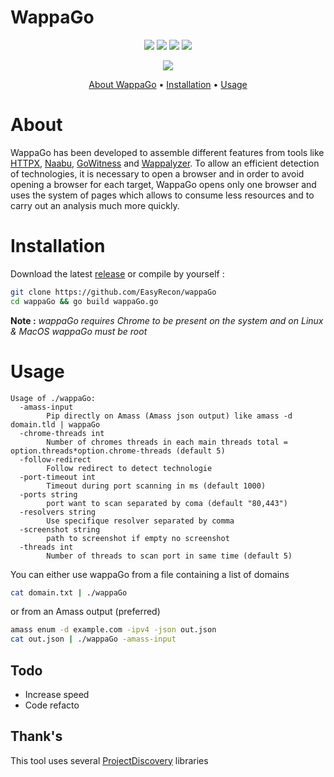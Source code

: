 # WappaGo

<p align="center">  
    <a href="https://opensource.org/licenses/MIT"><img src="https://img.shields.io/badge/license-MIT-_red.svg"></a>  
    <a href="https://github.com/EasyRecon/Hunt3r/issues"><img src="https://img.shields.io/badge/contributions-welcome-brightgreen.svg?style=flat"></a>  
    <a href="https://github.com/EasyRecon/Hunt3r"><img src="https://img.shields.io/badge/release-v0.0.7-informational"></a>
    <a href="https://github.com/easyrecon/wappago/issues" target="_blank"><img src="https://img.shields.io/github/issues/easyrecon/wappago?color=blue" /></a>
</p>

<p align="center">  
    <a href="https://codeclimate.com/github/EasyRecon/wappaGo"><img src="https://codeclimate.com/github/EasyRecon/wappaGo.png"></a>
</p>

<p align="center">
  <a href="#about">About WappaGo</a> •
  <a href="#installation">Installation</a> •
  <a href="#usage">Usage</a>
</p>

# About
WappaGo has been developed to assemble different features from tools like [HTTPX](https://github.com/projectdiscovery/httpx), [Naabu](https://github.com/projectdiscovery/naabu), [GoWitness](https://github.com/sensepost/gowitness) and [Wappalyzer](https://github.com/wappalyzer/wappalyzer).
To allow an efficient detection of technologies, it is necessary to open a browser and in order to avoid opening a browser for each target, WappaGo opens only one browser and uses the system of pages which allows to consume less resources and to carry out an analysis much more quickly.

# Installation

Download the latest [release](https://github.com/EasyRecon/wappaGo/releases)  or compile by yourself :

```bash
git clone https://github.com/EasyRecon/wappaGo
cd wappaGo && go build wappaGo.go
```

**Note :** _wappaGo requires Chrome to be present on the system and on Linux & MacOS wappaGo must be root_

# Usage



```
Usage of ./wappaGo:
  -amass-input
        Pip directly on Amass (Amass json output) like amass -d domain.tld | wappaGo
  -chrome-threads int
        Number of chromes threads in each main threads total = option.threads*option.chrome-threads (default 5)
  -follow-redirect
        Follow redirect to detect technologie
  -port-timeout int
        Timeout during port scanning in ms (default 1000)
  -ports string
        port want to scan separated by coma (default "80,443")
  -resolvers string
        Use specifique resolver separated by comma
  -screenshot string
        path to screenshot if empty no screenshot
  -threads int
        Number of threads to scan port in same time (default 5)

```

You can either use wappaGo from a file containing a list of domains
```bash
cat domain.txt | ./wappaGo
```

or from an Amass output  (preferred)

```bash
amass enum -d example.com -ipv4 -json out.json
cat out.json | ./wappaGo -amass-input
```

## Todo

  - Increase speed
  - Code refacto


## Thank's

This tool uses several [ProjectDiscovery](https://github.com/projectdiscovery) libraries
